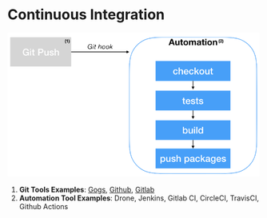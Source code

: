 # Continuous Integration

![ci graph](ci/ci.png)


1. __Git Tools Examples__: [Gogs](https://gogs.io/), [Github](https://github.com/), [Gitlab](https://about.gitlab.com/)
2. __Automation Tool Examples__: Drone, Jenkins, Gitlab CI, CircleCI, TravisCI, Github Actions
